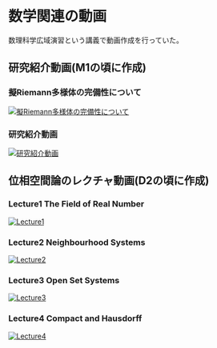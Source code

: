 # 数学関連の動画

数理科学広域演習という講義で動画作成を行っていた。

## 研究紹介動画(M1の頃に作成)

### 擬Riemann多様体の完備性について  

[![擬Riemann多様体の完備性について](https://img.youtube.com/vi/tBhczaOVDfg/0.jpg)](https://www.youtube.com/watch?v=tBhczaOVDfg)  

### 研究紹介動画  

[![研究紹介動画](https://img.youtube.com/vi/J6GVGCP_RZY/0.jpg)](https://www.youtube.com/watch?v=J6GVGCP_RZY)

## 位相空間論のレクチャ動画(D2の頃に作成)

### Lecture1 The Field of Real Number

[![Lecture1](https://img.youtube.com/vi/lmYDiuMv9HI/0.jpg)](https://www.youtube.com/watch?v=lmYDiuMv9HI)  

### Lecture2 Neighbourhood Systems

[![Lecture2](https://img.youtube.com/vi/grYNRj1PYew/0.jpg)](https://www.youtube.com/watch?v=grYNRj1PYew)  

### Lecture3 Open Set Systems

[![Lecture3](https://img.youtube.com/vi/FN2y6j9VeIE/0.jpg)](https://www.youtube.com/watch?v=FN2y6j9VeIE)  

### Lecture4 Compact and Hausdorff

[![Lecture4](https://img.youtube.com/vi/U_y5QUO7_U0/0.jpg)](https://www.youtube.com/watch?v=U_y5QUO7_U0)  
